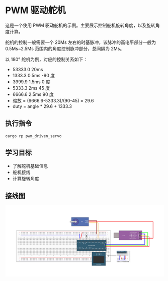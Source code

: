 # PWM 驱动舵机

这是一个使用 PWM 驱动舵机的示例。主要展示控制舵机旋转角度，以及旋转角度计算。

舵机的控制一般需要一个 20Ms 左右的时基脉冲，该脉冲的高电平部分一般为 0.5Ms~2.5Ms 范围内的角度控制脉冲部分，总间隔为 2Ms。

以 180° 舵机为例，对应的控制关系如下：

- 53333.0 20ms
- 1333.3 0.5ms -90 度
- 3999.9 1.5ms 0 度
- 5333.3 2ms 45 度
- 6666.6 2.5ms 90 度
- 缩放 = (6666.6-5333.3)/(90-45) = 29.6
- duty = angle \* 29.6 + 1333.3

## 执行指令

```shell
cargo rp pwm_driven_servo
```

## 学习目标

- 了解舵机基础信息
- 舵机接线
- 计算旋转角度

## 接线图

![](../../../images/wiring_diagram/6-4%20PWM驱动舵机.jpg)
